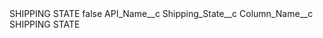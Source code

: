 <?xml version="1.0" encoding="UTF-8"?>
<CustomMetadata xmlns="http://soap.sforce.com/2006/04/metadata" xmlns:xsi="http://www.w3.org/2001/XMLSchema-instance" xmlns:xsd="http://www.w3.org/2001/XMLSchema">
    <label>SHIPPING STATE</label>
    <protected>false</protected>
    <values>
        <field>API_Name__c</field>
        <value xsi:type="xsd:string">Shipping_State__c</value>
    </values>
    <values>
        <field>Column_Name__c</field>
        <value xsi:type="xsd:string">SHIPPING STATE</value>
    </values>
</CustomMetadata>
